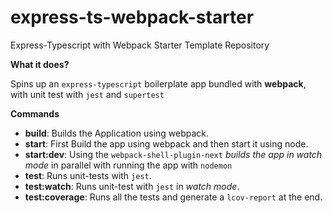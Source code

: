# express-ts-webpack-starter
Express-Typescript with Webpack Starter Template Repository

**What it does?**

Spins up an `express-typescript` boilerplate app bundled with **webpack**, with unit test with `jest` and `supertest`

**Commands**

- **build**: Builds the Application using webpack.
- **start**: First Build the app using webpack and then start it using node.
- **start:dev**: Using the `webpack-shell-plugin-next` _builds the app in watch mode_ in parallel with running the app with `nodemon`
- **test**: Runs unit-tests with `jest`.
- **test:watch**: Runs unit-test with `jest` in _watch mode_.
- **test:coverage**: Runs all the tests and generate a `lcov-report` at the end.
